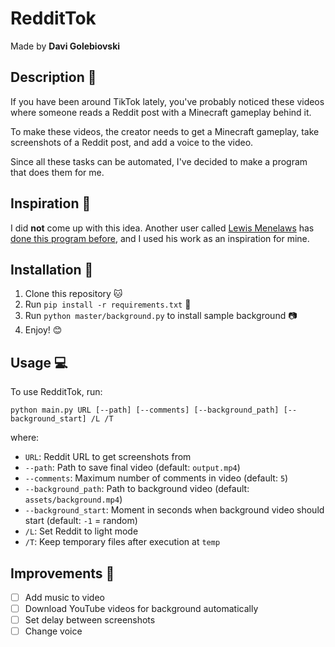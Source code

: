# RedditTok
Made by **Davi Golebiovski**

## Description 📰
If you have been around TikTok lately, you've probably noticed these videos where someone reads a Reddit post with a Minecraft gameplay behind it.

To make these videos, the creator needs to get a Minecraft gameplay, take screenshots of a Reddit post, and add a voice to the video.

Since all these tasks can be automated, I've decided to make a program that does them for me.

## Inspiration 🧠
I did **not** come up with this idea. Another user called [Lewis Menelaws](https://github.com/elebumm) has [done this program before](https://github.com/elebumm/RedditVideoMakerBot), and I used his work as an inspiration for mine.

## Installation 💾
 1. Clone this repository 🐱
 2. Run `pip install -r requirements.txt` 📄
 3. Run `python master/background.py` to install sample background 📷
 4. Enjoy! 😊

## Usage 💻
To use RedditTok, run:

```python main.py URL [--path] [--comments] [--background_path] [--background_start] /L /T```

where:
 - `URL`: Reddit URL to get screenshots from
 - `--path`: Path to save final video (default: `output.mp4`)
 - `--comments`: Maximum number of comments in video (default: `5`)
 - `--background_path`: Path to background video (default: `assets/background.mp4`)
 - `--background_start`: Moment in seconds when background video should start (default: `-1` = random)
 - `/L`: Set Reddit to light mode
 - `/T`: Keep temporary files after execution at `temp`

## Improvements 🌟
 - [ ] Add music to video
 - [ ] Download YouTube videos for background automatically
 - [ ] Set delay between screenshots
 - [ ] Change voice